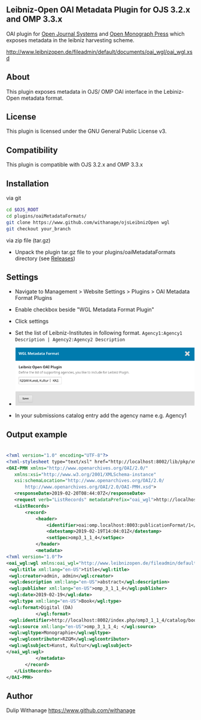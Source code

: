 
##  Leibniz-Open OAI Metadata Plugin for OJS 3.2.x and OMP 3.3.x

OAI plugin for [Open Journal Systems](https://github.com/pkp/ojs) and [Open Monograph Press](https://github.com/pkp/omp)
which exposes metadata in the leibniz harvesting scheme.

http://www.leibnizopen.de/fileadmin/default/documents/oai_wgl/oai_wgl.xsd

## About
This plugin exposes metadata in OJS/ OMP OAI interface in the Lebiniz-Open metadata format.


## License
This plugin is licensed under the GNU General Public License v3.

## Compatibility
This plugin is compatible with OJS 3.2.x and OMP 3.3.x

## Installation

via git

```bash
cd $OJS_ROOT
cd plugins/oaiMetadataFormats/
git clone https://www.github.com/withanage/ojsLeibnizOpen wgl
git checkout your_branch

```

via zip file (tar.gz)

  - Unpack the plugin tar.gz file to your plugins/oaiMetadataFormats directory
   (see [Releases](https://github.com/withanage/ojsLeibnizOpen/releases))

## Settings
  - Navigate to Management > Website Settings > Plugins > OAI Metadata Format Plugins
  - Enable checkbox beside "WGL Metadata Format Plugin"
  - Click settings
  - Set the list of Leibniz-Institutes in following format.
   `Agency1:Agency1 Description | Agency2:Agency2 Description `

   - ![Settings](static/plugin_settings.png)

  - In your submissions catalog entry add the agency name  e.g. Agency1

 ## Output example
 ```xml

<?xml version="1.0" encoding="UTF-8"?>
<?xml-stylesheet type="text/xsl" href="http://localhost:8002/lib/pkp/xml/oai2.xsl" ?>
<OAI-PMH xmlns="http://www.openarchives.org/OAI/2.0/"
	xmlns:xsi="http://www.w3.org/2001/XMLSchema-instance"
	xsi:schemaLocation="http://www.openarchives.org/OAI/2.0/
		http://www.openarchives.org/OAI/2.0/OAI-PMH.xsd">
	<responseDate>2019-02-20T08:44:07Z</responseDate>
	<request verb="ListRecords" metadataPrefix="oai_wgl">http://localhost:8002/index.php/omp3_1_1_4/oai</request>
	<ListRecords>
		<record>
			<header>
				<identifier>oai:omp.localhost:8003:publicationFormat/1</identifier>
				<datestamp>2019-02-19T14:04:01Z</datestamp>
				<setSpec>omp3_1_1_4</setSpec>
			</header>
			<metadata>
<?xml version="1.0"?>
<oai_wgl:wgl xmlns:oai_wgl="http://www.leibnizopen.de/fileadmin/default/documents/oai_wgl" xmlns:wgl="http://www.leibnizopen.de/fileadmin/default/documents/wgl_dc" xmlns:xsi="http://www.w3.org/2001/XMLSchema-instance" xsi:schemaLocation="http://www.openarchives.org/OAI/2.0/oai_dc/ http://www.openarchives.org/OAI/2.0/oai_dc.xsd">
  <wgl:title xml:lang="en-US">title</wgl:title>
  <wgl:creator>admin, admin</wgl:creator>
  <wgl:description xml:lang="en-US">abstract</wgl:description>
  <wgl:publisher xml:lang="en-US">omp_3_1_1_4</wgl:publisher>
  <wgl:date>2019-02-19</wgl:date>
  <wgl:type xml:lang="en-US">Book</wgl:type>
  <wgl:format>Digital (DA)
			</wgl:format>
  <wgl:identifier>http://localhost:8002/index.php/omp3_1_1_4/catalog/book/1</wgl:identifier>
  <wgl:source xml:lang="en-US">omp_3_1_1_4; </wgl:source>
  <wgl:wgltype>Monographie</wgl:wgltype>
  <wgl:wglcontributor>RZGM</wgl:wglcontributor>
  <wgl:wglsubject>Kunst, Kultur</wgl:wglsubject>
</oai_wgl:wgl>
			</metadata>
		</record>
	</ListRecords>
</OAI-PMH>

 ```

## Author

Dulip Withanage https://www.github.com/withanage



